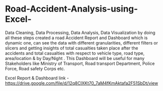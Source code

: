 # Road-Accident-Analysis-using-Excel-
Data Cleaning, Data Processing, Data Analysis, Data Visualization by doing all these steps created a road Accident Report and Dashboard which is dynamic one, can see the data with different granularities, different filters or slicers and getting insights of total casualties taken place after the accidents and total casualties with respect to vehicle type, road type, area/location & by Day/Night . This Dashboard will be useful for many Stakeholders like Ministry of Transport, Road transport Department, Police Force, Road safety Corps etc.

Excel Report & Dashboard link - https://drive.google.com/file/d/12q8ClXKt70_7aM4fKmAktafa2F51SbDt/view
